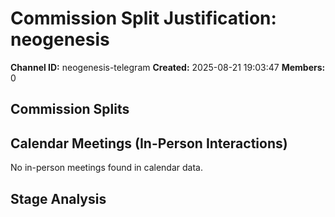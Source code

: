 # Commission Split Justification: neogenesis

**Channel ID:** neogenesis-telegram
**Created:** 2025-08-21 19:03:47
**Members:** 0

## Commission Splits


## Calendar Meetings (In-Person Interactions)

No in-person meetings found in calendar data.

## Stage Analysis

